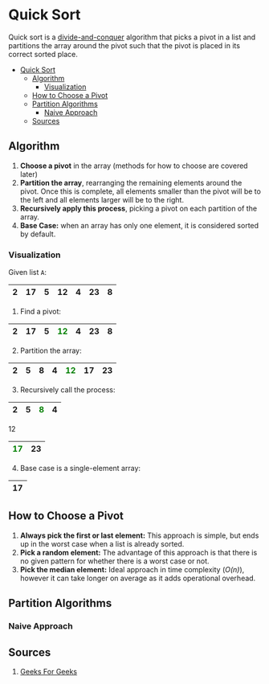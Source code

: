 # Quick Sort
Quick sort is a [divide-and-conquer](https://en.wikipedia.org/wiki/Divide-and-conquer_algorithm#:~:text=A%20divide%2Dand%2Dconquer%20algorithm,solution%20to%20the%20original%20problem.) algorithm that picks a pivot in a list and partitions the array around the pivot such that the pivot is placed in its correct sorted place.

- [Quick Sort](#quick-sort)
  - [Algorithm](#algorithm)
    - [Visualization](#visualization)
  - [How to Choose a Pivot](#how-to-choose-a-pivot)
  - [Partition Algorithms](#partition-algorithms)
    - [Naive Approach](#naive-approach)
  - [Sources](#sources)

## Algorithm
1. **Choose a pivot** in the array (methods for how to choose are covered later)
2. **Partition the array**, rearranging the remaining elements around the pivot. Once this is complete, all elements smaller than the pivot will be to the left and all elements larger will be to the right.
3. **Recursively apply this process**, picking a pivot on each partition of the array.
4. **Base Case:** when an array has only one element, it is considered sorted by default.

### Visualization
Given list `A`:

|2|17|5|12|4|23|8|
|-|--|-|--|-|--|-|

1. Find a pivot:

|2|17|5|<span style="color:green">12|4|23|8|
|-|--|-|--|-|--|-|

2. Partition the array:

|2|5|8|4|<span style="color:green">12|17|23|
|-|-|-|-|-|--|-|

3. Recursively call the process:

|2|5|<span style="color:green">8|4|
|-|-|-|-|

12

|<span style="color:green">17|23|
|-|-|

4. Base case is a single-element array:

|17|
|-|

## How to Choose a Pivot
1. **Always pick the first or last element:** This approach is simple, but ends up in the worst case when a list is already sorted.
2. **Pick a random element:** The advantage of this approach is that there is no given pattern for whether there is a worst case or not.
3. **Pick the median element:** Ideal approach in time complexity (*O(n)*), however it can take longer on average as it adds operational overhead.

## Partition Algorithms
### Naive Approach
## Sources
1. [Geeks For Geeks](https://www.geeksforgeeks.org/quick-sort-algorithm/)